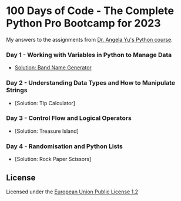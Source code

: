 # 100 Days of Code - The Complete Python Pro Bootcamp for 2023

My answers to the assignments from [ Dr. Angela Yu's Python course](https://www.udemy.com/course/100-days-of-code/).

### Day 1 - Working with Variables in Python to Manage Data
- [Solution: Band Name Generator](https://github.com/NEO400/100DaysOfCode/tree/main/Day1)

### Day 2 - Understanding Data Types and How to Manipulate Strings
- [Solution: Tip Calculator]

### Day 3 - Control Flow and Logical Operators
- [Solution: Treasure Island]

### Day 4 - Randomisation and Python Lists
- [Solution: Rock Paper Scissors]

## License
Licensed under the [European Union Public License 1.2](https://joinup.ec.europa.eu/collection/eupl/eupl-text-eupl-12)
